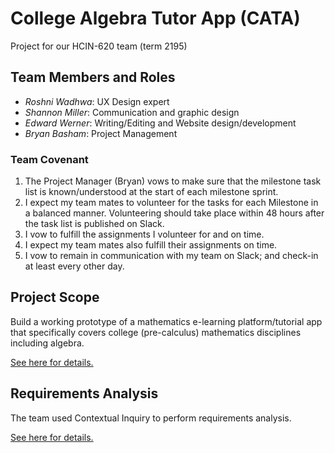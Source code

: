 # College Algebra Tutor App (CATA)

Project for our HCIN-620 team (term 2195)

## Team Members and Roles

* _Roshni Wadhwa_: UX Design expert
* _Shannon Miller_: Communication and graphic design
* _Edward Werner_: Writing/Editing and Website design/development
* _Bryan Basham_: Project Management

### Team Covenant

1. The Project Manager (Bryan) vows to make sure that the milestone task list is known/understood at the start of each milestone sprint.
1. I expect my team mates to volunteer for the tasks for each Milestone in a balanced manner.  Volunteering should take place within 48 hours after the task list is published on Slack.
1. I vow to fulfill the assignments I volunteer for and on time.
1. I expect my team mates also fulfill their assignments on time.
1. I vow to remain in communication with my team on Slack; and check-in at least every other day.

## Project Scope

Build a working prototype of a mathematics e-learning platform/tutorial app that specifically
covers college (pre-calculus) mathematics disciplines including algebra.

[See here for details.](./scope.md)

## Requirements Analysis

The team used Contextual Inquiry to perform requirements analysis.

[See here for details.](./analysis.md)
